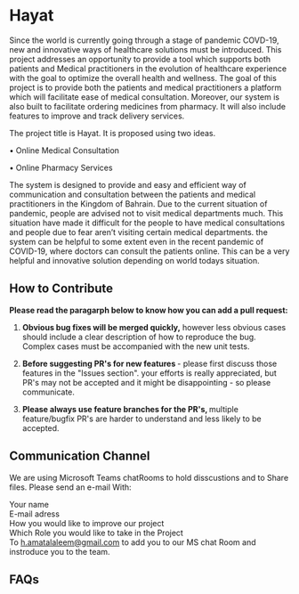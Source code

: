 # Hayat

Since the world is currently going through a stage of pandemic COVD-19, new and innovative ways of healthcare solutions must be introduced. This project addresses an opportunity to provide a tool which supports both patients and Medical practitioners in the evolution of healthcare experience with the goal to optimize the overall health and wellness. The goal of this project is to provide both the patients and medical practitioners a platform which will facilitate ease of medical consultation. Moreover, our system is also built to facilitate ordering medicines from pharmacy. It will also include features to improve and track delivery services.



The project title is Hayat. It is proposed using two ideas.

• Online Medical Consultation

• Online Pharmacy Services

The system is designed to provide and easy and efficient way of communication and consultation between the patients and medical practitioners in the Kingdom of Bahrain.
Due to the current situation of pandemic, people are advised not to visit medical departments much. This situation have made it difficult for the people to have medical consultations and people due to fear aren’t visiting certain medical departments.
the system can be helpful to some extent even in the recent pandemic of COVID-19, where doctors can consult the patients online. This can be a very helpful and innovative solution depending on world todays situation.


## How to Contribute
<b> Please read the paragarph below to know how you can add a pull request: </b></br>
1. <b> Obvious bug fixes will be merged quickly,</b> however less obvious cases should include a clear description of how
to reproduce the bug. Complex cases must be accompanied with the new unit tests.

2. <b> Before suggesting PR's for new features </b>- please first discuss those features in the "Issues section". your efforts
is really appreciated, but PR's may not be accepted and it might be disappointing - so please communicate.
  
3. <b> Please always use feature branches for the PR's, </b> multiple feature/bugfix PR's are harder to understand and less
likely to be accepted.


## Communication Channel
We are using Microsoft Teams chatRooms to hold disscustions and to Share files.
Please send an e-mail With:

Your name </br>
E-mail adress </br>
How you would like to improve our project </br>
Which Role you would like to take in the Project </br>
To h.amatalaleem@gmail.com to add you to our MS chat Room and instroduce you to the team.

## FAQs

